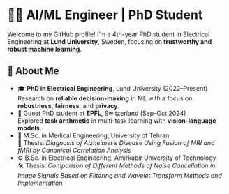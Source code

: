 # 👩‍💻 AI/ML Engineer | PhD Student

Welcome to my GitHub profile! I’m a 4th-year PhD student in Electrical Engineering at **Lund University**, Sweden, focusing on **trustworthy and robust machine learning**.

## 🔬 About Me

- 🎓 **PhD in Electrical Engineering**, Lund University (2022–Present)  
  Research on **reliable decision-making** in ML with a focus on **robustness**, **fairness**, and **privacy**.
- 🧭 Guest PhD student at **EPFL**, Switzerland (Sep–Oct 2024)  
  Explored **task arithmetic** in multi-task learning with **vision-language models**.
- 🧠 M.Sc. in Medical Engineering, University of Tehran  
  🧪 Thesis: *Diagnosis of Alzheimer’s Disease Using Fusion of MRI and fMRI by Canonical Correlation Analysis*
- ⚙️ B.Sc. in Electrical Engineering, Amirkabir University of Technology  
  🛠️ Thesis: *Comparison of Different Methods of Noise Cancellation in Image Signals Based on Filtering and Wavelet Transform Methods and Implementation*
